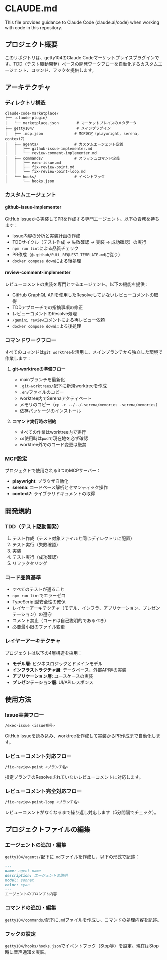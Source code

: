 # CLAUDE.md

This file provides guidance to Claude Code (claude.ai/code) when working with code in this repository.

## プロジェクト概要

このリポジトリは、getty104のClaude Codeマーケットプレイスプラグインです。TDD（テスト駆動開発）ベースの開発ワークフローを自動化するカスタムエージェント、コマンド、フックを提供します。

## アーキテクチャ

### ディレクトリ構造

```
claude-code-marketplace/
├── .claude-plugin/
│   └── marketplace.json        # マーケットプレイスのメタデータ
├── getty104/                   # メインプラグイン
│   ├── .mcp.json              # MCP設定（playwright, serena, context7）
│   ├── agents/                # カスタムエージェント定義
│   │   ├── github-issue-implementer.md
│   │   └── review-comment-implementer.md
│   ├── commands/              # スラッシュコマンド定義
│   │   ├── exec-issue.md
│   │   ├── fix-review-point.md
│   │   └── fix-review-point-loop.md
│   └── hooks/                 # イベントフック
│       └── hooks.json
```

### カスタムエージェント

#### github-issue-implementer
GitHub Issueから実装してPRを作成する専門エージェント。以下の責務を持ちます：
- Issue内容の分析と実装計画の作成
- TDDサイクル（テスト作成 → 失敗確認 → 実装 → 成功確認）の実行
- `npm run lint`による品質チェック
- PR作成（`@.github/PULL_REQUEST_TEMPLATE.md`に従う）
- `docker compose down`による後処理

#### review-comment-implementer
レビューコメントの実装を専門とするエージェント。以下の機能を提供：
- GitHub GraphQL APIを使用したResolveしていないレビューコメントの取得
- TDDアプローチでの指摘事項の修正
- レビューコメントのResolve処理
- `/gemini review`コメントによる再レビュー依頼
- `docker compose down`による後処理

### コマンドワークフロー

すべてのコマンドは`git worktree`を活用し、メインブランチから独立した環境で作業します：

1. **git-worktreeの準備フロー**
   - mainブランチを最新化
   - `.git-worktrees/`配下に新規worktreeを作成
   - `.env`ファイルのコピー
   - worktree内でSerenaアクティベート
   - メモリのコピー（`cp -r ../../.serena/memories .serena/memories`）
   - 依存パッケージのインストール

2. **コマンド実行時の制約**
   - すべての作業はworktree内で実行
   - `cd`使用時は`pwd`で現在地を必ず確認
   - worktree外でのコード変更は厳禁

### MCP設定

プロジェクトで使用される3つのMCPサーバー：
- **playwright**: ブラウザ自動化
- **serena**: コードベース解析とセマンティック操作
- **context7**: ライブラリドキュメントの取得

## 開発規約

### TDD（テスト駆動開発）
1. テスト作成（テスト対象ファイルと同じディレクトリに配置）
2. テスト実行（失敗確認）
3. 実装
4. テスト実行（成功確認）
5. リファクタリング

### コード品質基準
- すべてのテストが通ること
- `npm run lint`でエラーゼロ
- TypeScript型安全性の確保
- レイヤーアーキテクチャ（モデル、インフラ、アプリケーション、プレゼンテーション）の遵守
- コメント禁止（コードは自己説明的であるべき）
- 必要最小限のファイル変更

### レイヤーアーキテクチャ
プロジェクトは以下の4層構造を採用：
- **モデル層**: ビジネスロジックとドメインモデル
- **インフラストラクチャ層**: データベース、外部API等の実装
- **アプリケーション層**: ユースケースの実装
- **プレゼンテーション層**: UI/APIレスポンス

## 使用方法

### Issue実装フロー
```bash
/exec-issue <issue番号>
```
GitHub Issueを読み込み、worktreeを作成して実装からPR作成まで自動化します。

### レビューコメント対応フロー
```bash
/fix-review-point <ブランチ名>
```
指定ブランチのResolveされていないレビューコメントに対応します。

### レビューコメント完全対応フロー
```bash
/fix-review-point-loop <ブランチ名>
```
レビューコメントがなくなるまで繰り返し対応します（5分間隔でチェック）。

## プロジェクトファイルの編集

### エージェントの追加・編集
`getty104/agents/`配下に`.md`ファイルを作成し、以下の形式で記述：
```markdown
---
name: agent-name
description: エージェントの説明
model: sonnet
color: cyan
---
エージェントのプロンプト内容
```

### コマンドの追加・編集
`getty104/commands/`配下に`.md`ファイルを作成し、コマンドの処理内容を記述。

### フックの設定
`getty104/hooks/hooks.json`でイベントフック（Stop等）を設定。現在はStop時に音声通知を実装。
